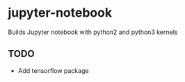 # jupyter-notebook
Builds Jupyter notebook with python2 and python3 kernels

## TODO
* Add tensorflow package